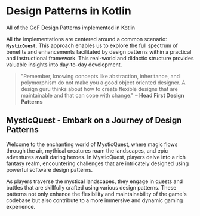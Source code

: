 # **Design Patterns in Kotlin**

All of the GoF Design Patterns implemented in Kotlin

All the implementations are centered around a common scenario: **`MysticQuest`**. This approach enables us to explore the full spectrum of benefits and enhancements facilitated by design patterns within a practical and instructional framework. This real-world and didactic structure provides valuable insights into day-to-day development.

> "Remember, knowing concepts like abstraction, inheritance, and polymorphism do not make you a good object oriented designer. A design guru thinks about how to create flexible designs that are maintainable and that can cope with change." – **Head First Design Patterns**

## **MysticQuest - Embark on a Journey of Design Patterns**

Welcome to the enchanting world of MysticQuest, where magic flows through the air, mythical creatures roam the landscapes, and epic adventures await daring heroes. In MysticQuest, players delve into a rich fantasy realm, encountering challenges that are intricately designed using powerful software design patterns.

As players traverse the mystical landscapes, they engage in quests and battles that are skillfully crafted using various design patterns. These patterns not only enhance the flexibility and maintainability of the game's codebase but also contribute to a more immersive and dynamic gaming experience.